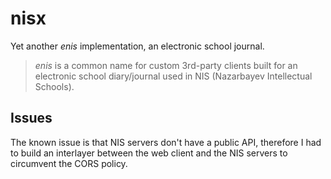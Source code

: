 # nisx

Yet another *enis* implementation, an electronic school journal. 

> *enis* is a common name for custom 3rd-party clients built for an electronic school diary/journal used in NIS (Nazarbayev Intellectual Schools).

## Issues

The known issue is that NIS servers don't have a public API, therefore I had to build an interlayer between the web client and the NIS servers to circumvent the CORS policy.



 
